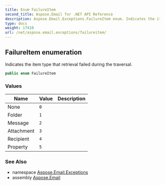 ```yaml
---
title: Enum FailureItem
second_title: Aspose.Email for .NET API Reference
description: Aspose.Email.Exceptions.FailureItem enum. Indicates the item type that retrieval failed during the traversal
type: docs
weight: 17410
url: /net/aspose.email.exceptions/failureitem/
---
```

## FailureItem enumeration

Indicates the item type that retrieval failed during the traversal.

```csharp
public enum FailureItem
```

### Values

| Name | Value | Description |
| --- | --- | --- |
| None | `0` |  |
| Folder | `1` |  |
| Message | `2` |  |
| Attachment | `3` |  |
| Recipient | `4` |  |
| Property | `5` |  |

### See Also

* namespace [Aspose.Email.Exceptions](../../aspose.email.exceptions/)
* assembly [Aspose.Email](../../)


